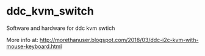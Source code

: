 # ddc_kvm_switch
Software and hardware for  ddc kvm swtich

More info at: http://morethanuser.blogspot.com/2018/03/ddc-i2c-kvm-with-mouse-keyboard.html
